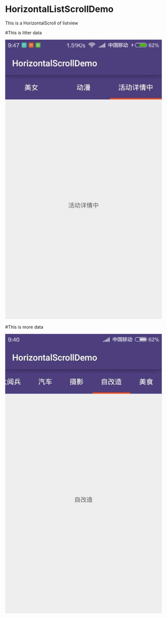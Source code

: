 # HorizontalListScrollDemo
This is a HorizontalScroll of listview

#This is litter data

![image](https://github.com/mlick/HorizontalListScrollDemo/blob/master/horizontalscroll/screenshots/letter.jpg)

#This is more data

![image](https://github.com/mlick/HorizontalListScrollDemo/blob/master/horizontalscroll/screenshots/more.jpg)
